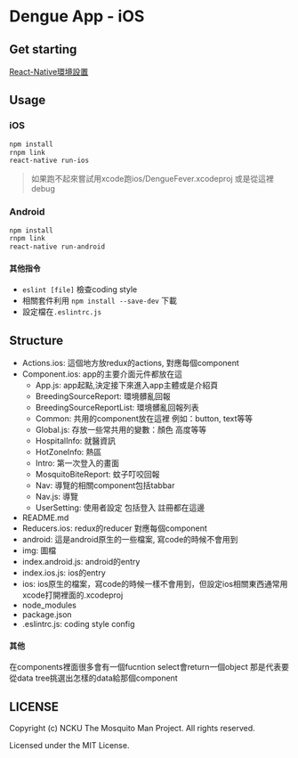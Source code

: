 # Dengue App - iOS

## Get starting
[React-Native環境設置](https://facebook.github.io/react-native/docs/getting-started.html)

## Usage

### iOS

```sh
npm install
rnpm link
react-native run-ios
```

> 如果跑不起來嘗試用xcode跑ios/DengueFever.xcodeproj 或是從這裡debug


### Android

```sh
npm install
rnpm link
react-native run-android
```

#### 其他指令
* `eslint [file]` 檢查coding style
* 相關套件利用 `npm install --save-dev` 下載
* 設定檔在`.eslintrc.js`


## Structure

* Actions.ios: 這個地方放redux的actions, 對應每個component
* Component.ios: app的主要介面元件都放在這
    * App.js: app起點,決定接下來進入app主體或是介紹頁
    * BreedingSourceReport: 環境髒亂回報
    * BreedingSourceReportList: 環境髒亂回報列表
    * Common: 共用的component放在這裡 例如：button, text等等
    * Global.js: 存放一些常共用的變數：顏色 高度等等
    * HospitalInfo: 就醫資訊
    * HotZoneInfo: 熱區
    * Intro: 第一次登入的畫面
    * MosquitoBiteReport: 蚊子叮咬回報
    * Nav: 導覽的相關component包括tabbar
    * Nav.js: 導覽
    * UserSetting: 使用者設定 包括登入 註冊都在這邊
* README.md
* Reducers.ios: redux的reducer 對應每個component
* android: 這是android原生的一些檔案, 寫code的時候不會用到
* img: 圖檔
* index.android.js: android的entry
* index.ios.js: ios的entry
* ios: ios原生的檔案，寫code的時候一樣不會用到，但設定ios相關東西通常用xcode打開裡面的.xcodeproj
* node_modules
* package.json
* .eslintrc.js: coding style config

#### 其他
在components裡面很多會有一個fucntion select會return一個object 那是代表要從data tree挑選出怎樣的data給那個component 

## LICENSE
Copyright (c) NCKU The Mosquito Man Project. All rights reserved.

Licensed under the MIT License.
